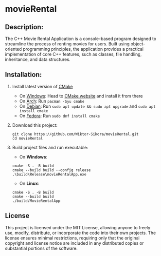 # movieRental

## Description:
The C++ Movie Rental Application is a console-based program designed to streamline the process of renting movies for users. Built using object-oriented programming principles, the application provides a practical implementation of core C++ features, such as classes, file handling, inheritance, and data structures.

## Installation:
1. Install latest version of [CMake](https://cmake.org/download/)
    - On [Windows](https://www.microsoft.com/en-us/windows/?r=1): Head to [CMake website](https://cmake.org/download/) and install it from there
    - On [Arch](https://archlinux.org/): Run `pacman -Syu cmake`
    - On [Debian](https://www.debian.org/index.pl.html): Run `sudo apt update && sudo apt upgrade` and `sudo apt install cmake` 
    - On [Fedora](https://fedoraproject.org/): Run `sudo dnf install cmake`

2. Download this project:
    ```shell
    git clone https://github.com/Wiktor-Sikora/movieRental.git
    cd movieRental
    ```

3. Build project files and run executable:
    - On **Windows**:
    ```shell
    cmake -S . -B build
    cmake --build build --config release
    .\build\Release\movieRentalApp.exe
    ```

    - On **Linux**:
    ```shell
    cmake -S . -B build
    cmake --build build
    ./build/MovieRentalApp
    ```

## License
This project is licensed under the MIT License, allowing anyone to freely use, modify, distribute, or incorporate the code into their own projects. The license ensures minimal restrictions, requiring only that the original copyright and license notice are included in any distributed copies or substantial portions of the software.
